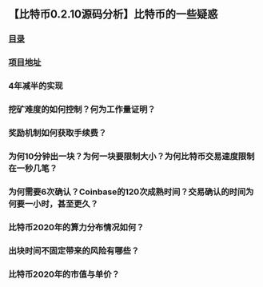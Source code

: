 ## 【比特币0.2.10源码分析】比特币的一些疑惑
### [目录](../README.md)
### [项目地址](https://github.com/lijinchao2007/bitcoin_0_2_10)

### 4年减半的实现

### 挖矿难度的如何控制？何为工作量证明？
### 奖励机制如何获取手续费？
### 为何10分钟出一块？为何一块要限制大小？为何比特币交易速度限制在一秒几笔？
### 为何需要6次确认？Coinbase的120次成熟时间？交易确认的时间为何要一小时，甚至更久？
### 比特币2020年的算力分布情况如何？
### 出块时间不固定带来的风险有哪些？
### 比特币2020年的市值与单价？
